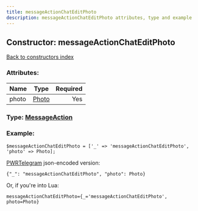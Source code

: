 ```yaml
---
title: messageActionChatEditPhoto
description: messageActionChatEditPhoto attributes, type and example
---
```

## Constructor: messageActionChatEditPhoto  
[Back to constructors index](index.md)



### Attributes:

| Name     |    Type       | Required |
|----------|:-------------:|---------:|
|photo|[Photo](../types/Photo.md) | Yes|



### Type: [MessageAction](../types/MessageAction.md)


### Example:

```
$messageActionChatEditPhoto = ['_' => 'messageActionChatEditPhoto', 'photo' => Photo];
```  

[PWRTelegram](https://pwrtelegram.xyz) json-encoded version:

```
{"_": "messageActionChatEditPhoto", "photo": Photo}
```


Or, if you're into Lua:  


```
messageActionChatEditPhoto={_='messageActionChatEditPhoto', photo=Photo}

```


